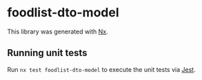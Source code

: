 # foodlist-dto-model

This library was generated with [Nx](https://nx.dev).

## Running unit tests

Run `nx test foodlist-dto-model` to execute the unit tests via [Jest](https://jestjs.io).
